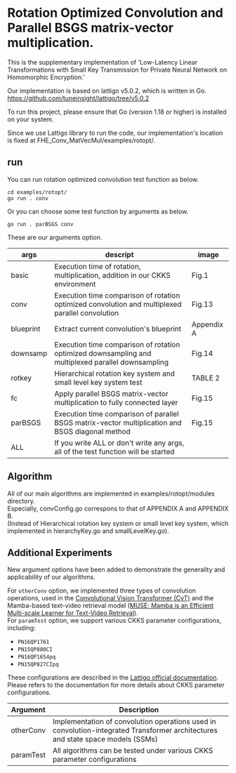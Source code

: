 # Rotation Optimized Convolution and Parallel BSGS matrix-vector multiplication.       
This is the supplementary implementation of 'Low-Latency Linear Transformations with Small Key Transmission for Private Neural Network on Homomorphic Encryption.'       

Our implementation is based on lattigo v5.0.2, which is written in Go.             
https://github.com/tuneinsight/lattigo/tree/v5.0.2

To run this project, please ensure that Go (version 1.18 or higher) is installed on your system.

Since we use Lattigo library to run the code, our implementation's location is fixed at FHE_Conv_MatVecMul/examples/rotopt/.    

## run
You can run rotation optimized convolution test function as below.     
```   
cd examples/rotopt/   
go run . conv      
```    

Or you can choose some test function by arguments as below.     
```
go run . parBSGS conv          
```

These are our arguments option. 

|args|descript|image
|------|---|---|
|basic|Execution time of rotation, multiplication, addition in our CKKS environment|Fig.1|
|conv|Execution time comparison of rotation optimized convolution and multiplexed parallel convolution|Fig.13|
|blueprint|Extract current convolution's blueprint|Appendix A|
|downsamp|Execution time comparison of rotation optimized downsampling and multiplexed parallel downsampling|Fig.14|
|rotkey|Hierarchical rotation key system and small level key system test|TABLE 2|
|fc|Apply parallel BSGS matrix-vector multiplication to fully connected layer|Fig.15|
|parBSGS|Execution time comparison of parallel BSGS matrix-vector multiplication and BSGS diagonal method |Fig.15|
|ALL|If you write ALL or don't write any args, all of the test function will be started||

## Algorithm    
All of our main algorithms are implemented in examples/rotopt/modules directory.      
Especially, convConfig.go correspons to that of APPENDIX A and APPENDIX B.       
(Instead of Hierarchical rotation key system or small level key system, which implemented in hierarchyKey.go and smallLevelKey.go).       


## Additional Experiments
New argument options have been added to demonstrate the generality and applicability of our algorithms.

For `otherConv` option, we implemented three types of convolution operations, used in the [Convolutional Vision Transformer (CvT)](https://openaccess.thecvf.com/content/ICCV2021/html/Wu_CvT_Introducing_Convolutions_to_Vision_Transformers_ICCV_2021_paper.html) and the Mamba-based text-video retrieval model ([MUSE: Mamba is an Efficient Multi-scale Learner for Text-Video Retrieval](https://ojs.aaai.org/index.php/AAAI/article/view/32778)).       
For `paramTest` option, we support various CKKS parameter configurations, including:     

- `PN16QP1761`
- `PN15QP880CI`
- `PN16QP1654pq`
- `PN15QP827CIpq`

These configurations are described in the [Lattigo official documentation](https://pkg.go.dev/github.com/tuneinsight/lattigo/v4@v4.1.1/ckks#section-readme).
Please refers to the documentation for more details about CKKS parameter configurations.    

|Argument|Description|
|------|---|
|otherConv|Implementation of convolution operations used in convolution-integrated Transformer architectures and state space models (SSMs)|
|paramTest|All algorithms can be tested under various CKKS parameter configurations|
